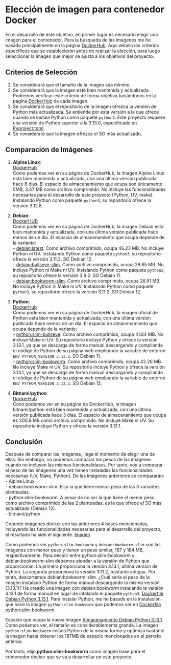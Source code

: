 # Elección de imagen para contenedor Docker  

En el desarrollo de este objetivo, en primer lugar es necesario elegir una imagen para el contenedor. Para la búsqueda de las ímagenes me he basado principalmente en la página [DockerHub](https://hub.docker.com/). Aquí detallo los criterios específicos que se establecieron antes de realizar la elección, para luego seleccionar la imagen que mejor se ajusta a los objetivos del proyecto.  

## Criterios de Selección  

1. Se considerará que el tamaño de la imagen sea mínimo.    
2. Se considerará que la imagen esté bien mantenida y actualizada. Podremos verificar este criterio de forma objetiva basándonos en la página [DockerHub](https://hub.docker.com/) de cada imagen.  
3. Se considerará que el repositorio de la imagen ofrezca la versión de Python más actualizada. Se entiende por esta versión a la que ofrece cuando se instala Python como paquete `python3`. Este proyecto requiere una versión de Python superior a la 3.13.0, especificado en [Pyproject.toml](/pyproject.toml).          
4. Se considerará que la imagen ofrezca el SO más actualizado.  

## Comparación de Imágenes   

1. **Alpine Linux**:    
    [DockerHub](https://hub.docker.com/_/alpine)    
    Como podemos ver en su página de DockerHub, la imagen Alpine Linux está bien mantenida y actualizada, con una última versión publicada hace 6 días. El espacio de almacenamiento que ocupa son únicamente 5MB, 3.47 MB como archivo comprimido. No incluye las funcionalidades necesarias para el desarrollo de este proyecto (Python, UV, make). Instalando Python como paquete `python3`, su repositorio ofrece la versión 3.12.8.  

2. **Debian**:  
    [DockerHUB](https://hub.docker.com/_/debian)    
    Como podemos ver en su página de DockerHub, la imagen Debian está bien mantenida y actualizada, con una última versión publicada hace menos de un día. El espacio de almacenamiento que ocupa depende de la variante:    
        - [debian:latest](https://hub.docker.com/layers/library/debian/latest/images/sha256-7f8ed5d106371f33b3eac043c9cba5ac3cbd30c8a82896cc71ea00574b19157e). Como archivo comprimido, ocupa 46.23 MB. No incluye Python ni UV. Instalando Python como paquete `python3`, su repositorio ofrece la versión 3.11.2. SO Debian 12.                 
        - [debian:bullseye-slim](https://hub.docker.com/layers/library/debian/bullseye-slim/images/sha256-a20489c8fd4878b97c42bc09321c1d6a9475231bcb2779682d03f25677a383ab). Como archivo comprimido, ocupa 28.85 MB. No incluye Python ni Make ni UV. Instalando Python como paquete `python3`, su repositorio ofrece la versión 3.9.2. SO Debian 11.             
        - [debian:bookworm-slim](https://hub.docker.com/layers/library/debian/bookworm-slim/images/sha256-44831da5de1fbbfb71eab0b0c2dc99ceb03b0b889490fcc7beff6fcd7b6efc44). Como archivo comprimido, ocupa 26.91 MB. No incluye Python ni Make ni UV. Instalando Python como paquete `python3`, su repositorio ofrece la versión 3.11.2. SO Debian 12.         

3. **Python**:    
    [DockerHub](https://hub.docker.com/_/python)    
    Como podemos ver en su página de DockerHub, la imagen oficial de Python está bien mantenida y actualizada, con una última versión publicada hace menos de un día. El espacio de almacenamiento que ocupa depende de la variante:            
        - [python:slim-bullseye](https://hub.docker.com/layers/library/python/slim-bullseye/images/sha256-05eda5508b86b91a1058eb8d2e8d008d301939006f779476de2bc49e19f9d336). Como archivo comprimido, ocupa 41.84 MB. No incluye Make ni UV. Su repositorio incluye Python y ofrece la versión 3.13.1, ya que se descarga de forma manual descargando y compilando el código de Python de su página web empleando la variable de entorno `ENV PYTHON_VERSION 3.13.1`. SO Debian 11.           
        - [python:slim-bookworm](https://hub.docker.com/layers/library/python/slim-bookworm/images/sha256-13ae6b865089eade069cd3cf8156564e5e1c59332c407517bd8ebd27ab2ee723). Como archivo comprimido, ocupa 42.26 MB. No incluye Make ni UV. Su repositorio incluye Python y ofrece la versión 3.13.1, ya que se descarga de forma manual descargando y compilando el código de Python de su página web empleando la variable de entorno `ENV PYTHON_VERSION 3.13.1`. SO Debian 12.        

4. **Bitnami/python**:    
    [DockerHub](https://hub.docker.com/r/bitnami/python)    
    Cono podemos ver en su página de DockerHub, la imagen bitnami/python está bien mantenida y actualizada, con una última versión publicada hace 3 días. El espacio de almacenamiento que ocupa es 200.9 MB como archivo comprimido. No incluye Make ni UV. Su repositorio incluye Python y ofrece la versión 3.13.1.       

## Conclusión  

Después de comparar las imágenes, llega el momento de elegir una de ellas. Sin embargo, no podemos comparar los pesos de las imágenes cuando no incluyen las mismas funcionalidases. Por tanto, voy a comparar el peso de las imágenes una vez tienen instaladas las funcionalidades necesarias (UV, Make, Python). De las imágenes anteriores se compararán:   
    - Alpine Linux    
    - debian:bookworm-slim. Elijo la que tiene menos peso de las 3 variantes planteadas.      
    - python:slim-bookworm. A pesar de no ser la que tiene el menor peso como archivo comprimido de las 2 planteadas, es la que ofrece el SO más actualizado (Debian 12).       
    - bitnami/python    

Creando imágenes docker con las anteriores 4 bases mencionadas, incluyendo las funcionalidades necesarias para el desarrollo del proyecto, el resultado ha sido el siguiente. [Imagen](/docs/espacio_contenedores.png)  

Como podemos ver `python:slim-bookworm` y `debian:bookworm-slim` son las imágenes con menor peso y tienen un peso similar, 187 y 184 MB, respectivamente. Para decidir entre python:slim-bookworm y debian:bookworm-slim debemos atender a la versión de Pyhton que proporcionan. La primera proporciona la versión 3.13.1, última versión de Pyhton. La segunda proporciona la versión 3.11.2, bastante antigua. Por tanto, descartamos debian:bookworm-slim. ¿Cuál sería el peso de la imagen instalado Python de forma manual descargando la misma versión (3.13.1)? He creado una imagen con debian:bookworm instalando la versión 3.13.1 de forma manual en lugar de intalando el paquete `python3`. [Dockerfile Debian Python 3.13.1](/pruebas_contenedores/Dockerfile_debian_Python_3.13.1). Para instalar Python, me he basado en la instalación que hace la imagen `python:slim-bookworm` que podemos ver en [Dockerfile python:slim-bookworm](https://github.com/docker-library/python/blob/master/3.13/slim-bullseye/Dockerfile). 

Espacio que ocupa la nueva imagen [Almacenamiento Debian Python 3.13.1](/pruebas_contenedores/espacio_debian_python.png).  
Como podemos ver, el tamaño es considerablemente grande. La imagen `python:slim-bookworm` instala Pyhton de la misma forma y optimiza bastante la imagen hasta obtener los 187MB de espacio mencionados en el párrafo anterior.  

Por tanto, elijo **python:slim-bookworm** como imagen base para el contenedor docker que se va a desarrollar en este proyecto.    